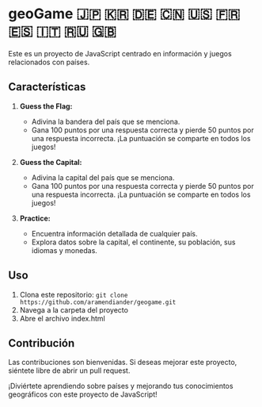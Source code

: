 # geoGame 🇯🇵 🇰🇷 🇩🇪 🇨🇳 🇺🇸 🇫🇷 🇪🇸 🇮🇹 🇷🇺 🇬🇧 

Este es un proyecto de JavaScript centrado en información y juegos relacionados con países.

## Características

1. **Guess the Flag:**
   - Adivina la bandera del país que se menciona.
   - Gana 100 puntos por una respuesta correcta y pierde 50 puntos por una respuesta incorrecta. ¡La puntuación se comparte en todos los juegos!

2. **Guess the Capital:**
   - Adivina la capital del país que se menciona.
   - Gana 100 puntos por una respuesta correcta y pierde 50 puntos por una respuesta incorrecta. ¡La puntuación se comparte en todos los juegos!

3. **Practice:**
   - Encuentra información detallada de cualquier país.
   - Explora datos sobre la capital, el continente, su población, sus idiomas y monedas.

## Uso

1. Clona este repositorio: `git clone https://github.com/aramendiander/geogame.git`
2. Navega a la carpeta del proyecto
3. Abre el archivo index.html

## Contribución

Las contribuciones son bienvenidas. Si deseas mejorar este proyecto, siéntete libre de abrir un pull request.

¡Diviértete aprendiendo sobre países y mejorando tus conocimientos geográficos con este proyecto de JavaScript!
